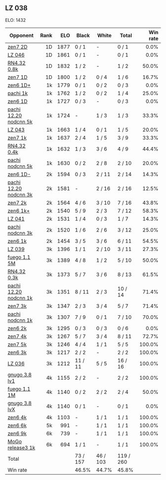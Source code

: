 ## LZ 038 ##

ELO: 1432

Opponent | Rank | ELO | Black | White | Total | Win rate
---------|-----:|----:|-------|-------|-------|-------:
[zen7 2D](zen7%202D.md) | 1D | 1877 | 0 / 1 | - | 0 / 1 | 0.0%
[LZ 046](LZ%20046.md) | 1D | 1861 | 0 / 1 | - | 0 / 1 | 0.0%
[RN4.32 0.8k](RN4.32%200.8k.md) | 1D | 1832 | 1 / 2 | - | 1 / 2 | 50.0%
[zen7 1D](zen7%201D.md) | 1D | 1800 | 1 / 2 | 0 / 4 | 1 / 6 | 16.7%
[zen6 1D+](zen6%201D+.md) | 1k | 1779 | 0 / 1 | 0 / 2 | 0 / 3 | 0.0%
[pachi 1k](pachi%201k.md) | 1k | 1762 | 1 / 2 | 0 / 2 | 1 / 4 | 25.0%
[zen6 1D](zen6%201D.md) | 1k | 1727 | 0 / 3 | - | 0 / 3 | 0.0%
[pachi 12.20 nodcnn 5k](pachi%2012.20%20nodcnn%205k.md) | 1k | 1724 | - | 1 / 3 | 1 / 3 | 33.3%
[LZ 043](LZ%20043.md) | 1k | 1663 | 1 / 4 | 0 / 1 | 1 / 5 | 20.0%
[zen7 1k](zen7%201k.md) | 1k | 1637 | 2 / 4 | 1 / 5 | 3 / 9 | 33.3%
[RN4.32 0.4k](RN4.32%200.4k.md) | 1k | 1632 | 1 / 3 | 3 / 6 | 4 / 9 | 44.4%
[pachi nodcnn 5k](pachi%20nodcnn%205k.md) | 1k | 1630 | 0 / 2 | 2 / 8 | 2 / 10 | 20.0%
[zen6 1D-](zen6%201D-.md) | 2k | 1594 | 0 / 3 | 2 / 11 | 2 / 14 | 14.3%
[pachi 12.20 nodcnn 3k](pachi%2012.20%20nodcnn%203k.md) | 2k | 1581 | - | 2 / 16 | 2 / 16 | 12.5%
[zen7 2k](zen7%202k.md) | 2k | 1564 | 4 / 6 | 3 / 10 | 7 / 16 | 43.8%
[zen6 1k+](zen6%201k+.md) | 2k | 1540 | 5 / 9 | 2 / 3 | 7 / 12 | 58.3%
[LZ 041](LZ%20041.md) | 2k | 1531 | 1 / 4 | 0 / 3 | 1 / 7 | 14.3%
[pachi nodcnn 3k](pachi%20nodcnn%203k.md) | 2k | 1520 | 1 / 6 | 2 / 6 | 3 / 12 | 25.0%
[zen6 1k](zen6%201k.md) | 2k | 1454 | 3 / 5 | 3 / 6 | 6 / 11 | 54.5%
[LZ 039](LZ%20039.md) | 3k | 1396 | 1 / 1 | 2 / 10 | 3 / 11 | 27.3%
[fuego 1.1 5M](fuego%201.1%205M.md) | 3k | 1389 | 4 / 8 | 1 / 2 | 5 / 10 | 50.0%
[RN4.32 0.3k](RN4.32%200.3k.md) | 3k | 1373 | 5 / 7 | 3 / 6 | 8 / 13 | 61.5%
[pachi 12.20 nodcnn 1k](pachi%2012.20%20nodcnn%201k.md) | 3k | 1351 | 8 / 11 | 2 / 3 | 10 / 14 | 71.4%
[zen7 3k](zen7%203k.md) | 3k | 1347 | 2 / 3 | 3 / 4 | 5 / 7 | 71.4%
[pachi nodcnn 1k](pachi%20nodcnn%201k.md) | 3k | 1307 | 7 / 9 | 0 / 1 | 7 / 10 | 70.0%
[zen6 2k](zen6%202k.md) | 3k | 1295 | 0 / 3 | 0 / 3 | 0 / 6 | 0.0%
[zen7 4k](zen7%204k.md) | 3k | 1267 | 5 / 7 | 3 / 4 | 8 / 11 | 72.7%
[zen7 5k](zen7%205k.md) | 3k | 1246 | 4 / 4 | 1 / 1 | 5 / 5 | 100.0%
[zen6 3k](zen6%203k.md) | 3k | 1217 | 2 / 2 | - | 2 / 2 | 100.0%
[LZ 036](LZ%20036.md) | 3k | 1212 | 11 / 11 | 5 / 5 | 16 / 16 | 100.0%
[gnugo 3.8 lv1](gnugo%203.8%20lv1.md) | 4k | 1155 | 2 / 2 | - | 2 / 2 | 100.0%
[fuego 1.1 1M](fuego%201.1%201M.md) | 4k | 1140 | 0 / 2 | 2 / 2 | 2 / 4 | 50.0%
[gnugo 3.8 lvX](gnugo%203.8%20lvX.md) | 4k | 1140 | 0 / 1 | - | 0 / 1 | 0.0%
[zen6 4k](zen6%204k.md) | 4k | 1103 | - | 1 / 1 | 1 / 1 | 100.0%
[zen6 6k](zen6%206k.md) | 5k | 991 | - | 1 / 1 | 1 / 1 | 100.0%
[zen6 9k](zen6%209k.md) | 6k | 739 | - | 1 / 1 | 1 / 1 | 100.0%
[MoGo release3 1k](MoGo%20release3%201k.md) | 6k | 694 | 1 / 1 | - | 1 / 1 | 100.0%
Total | | | 73 / 157 | 46 / 103 | 119 / 260 | 
Win rate| | | 46.5% | 44.7% | 45.8% | 
